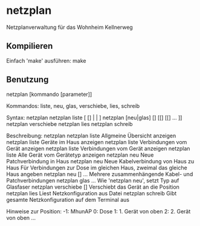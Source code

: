 # netzplan
Netzplanverwaltung für das Wohnheim Kellnerweg

## Kompilieren
Einfach 'make' ausführen:
    make

## Benutzung

netzplan [kommando [parameter]]

Kommandos: liste, neu, glas, verschiebe, lies, schreib

Syntax:
  netzplan
  netzplan liste [<haus> [<pos>] | <geraetename> | <geraetetyp>]
  netzplan [neu|glas] <haus> <pos> <port> [<haus>] <pos> <port> 
        [[<haus>] <pos> <port> [[<haus>] <pos> <port> … ]]
  netzplan verschiebe <geraetename> <pos>
  netzplan lies <datei>
  netzplan schreib

Beschreibung:
  netzplan
  netzplan liste
      Allgmeine Übersicht anzeigen
  netzplan liste <haus>
      Geräte im Haus anzeigen
  netzplan liste <haus> <pos>
      Verbindungen vom Gerät anzeigen
  netzplan liste <geraetename>
      Verbindungen vom Gerät anzeigen
  netzplan liste <geraetetyp>
      Alle Gerät vom Gerätetyp anzeigen
  netzplan neu <haus> <pos> <port> <pos> <port>
      Neue Patchverbindung in Haus
  netzplan neu <haus> <pos> <port> <haus> <pos> <port>
      Neue Kabelverbindung von Haus zu Haus
      Für Verbindungen zur Dose im gleichen Haus, zweimal das 
        gleiche Haus angeben
  netzplan neu <haus> <pos> <port> [<haus>] <pos> <port> …
      Mehrere zusammenhängende Kabel- und Patchverbindungen
  netzplan glas …
      Wie 'netzplan neu', setzt Typ auf Glasfaser
  netzplan verschiebe <geraetename> [<haus>] <pos>
      Verschiebt das Gerät an die Position
  netzplan lies <datei>
      Liest Netzkonfiguration aus Datei
  netzplan schreib
      Gibt gesamte Netzkonfiguration auf dem Terminal aus

Hinweise zur Position:
  -1: MhunAP
   0: Dose
   1: 1. Gerät von oben
   2: 2. Gerät von oben
      ...
